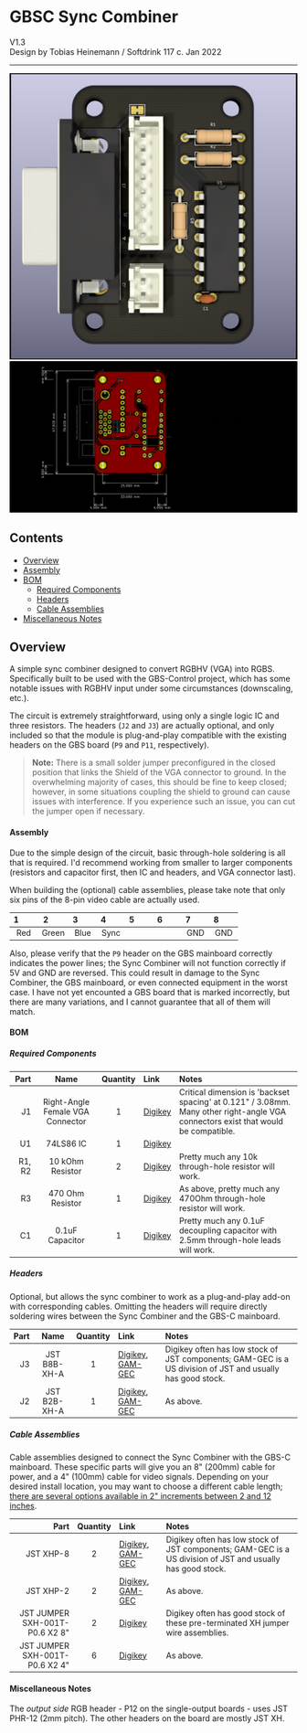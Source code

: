 # GBSC Sync Combiner
V1.3  
Design by Tobias Heinemann / Softdrink 117 c. Jan 2022

-----

![Render of the PCB, from KiCAD's 3D viewer](./gbsc-sync-combiner-v1-3/images/gbsc-sync-combiner-v1-3.png)
![Image of the PCB layout, including dimensions](./gbsc-sync-combiner-v1-3/images/gbsc-sync-combiner-v1-3_back.png)

## Contents

- [Overview](#Overview)
- [Assembly](#Assembly)
- [BOM](#BOM)
  - [Required Components](#Required_Components)
  - [Headers](#Headers)
  - [Cable Assemblies](Cable_Assemblies)
- [Miscellaneous Notes](#Miscellaneous_Notes)

## Overview

 A simple sync combiner designed to convert RGBHV (VGA) into RGBS. Specifically built to be used with the GBS-Control project, which has some notable issues with RGBHV input under some circumstances (downscaling, etc.).

 The circuit is extremely straightforward, using only a single logic IC and three resistors. The headers (`J2` and `J3`) are actually optional, and only included so that the module is plug-and-play compatible with the existing headers on the GBS board (`P9` and `P11`, respectively).

 > **Note:** There is a small solder jumper preconfigured in the closed position that links the Shield of the VGA connector to ground. In the overwhelming majority of cases, this should be fine to keep closed; however, in some situations coupling the shield to ground can cause issues with interference. If you experience such an issue, you can cut the jumper open if necessary.

#### Assembly

Due to the simple design of the circuit, basic through-hole soldering is all that is required. I'd recommend working from smaller to larger components (resistors and capacitor first, then IC and headers, and VGA connector last).

When building the (optional) cable assemblies, please take note that only six pins of the 8-pin video cable are actually used.

| 1&nbsp;&nbsp;&nbsp;&nbsp;&nbsp;&nbsp;&nbsp; | 2&nbsp;&nbsp;&nbsp;&nbsp;&nbsp;&nbsp;&nbsp; | 3&nbsp;&nbsp;&nbsp;&nbsp;&nbsp;&nbsp;&nbsp; | 4&nbsp;&nbsp;&nbsp;&nbsp;&nbsp;&nbsp;&nbsp; | 5&nbsp;&nbsp;&nbsp;&nbsp;&nbsp;&nbsp;&nbsp; | 6&nbsp;&nbsp;&nbsp;&nbsp;&nbsp;&nbsp;&nbsp; | 7&nbsp;&nbsp;&nbsp;&nbsp;&nbsp;&nbsp;&nbsp; | 8&nbsp;&nbsp;&nbsp;&nbsp;&nbsp;&nbsp;&nbsp; |
| :-: | :-: | :-: | :-: | :-: | :-: | :-: | :-: |
| Red | Green | Blue | Sync | | | GND | GND |

Also, please verify that the `P9` header on the GBS mainboard correctly indicates the power lines; the Sync Combiner will not function correctly if 5V and GND are reversed. This could result in damage to the Sync Combiner, the GBS mainboard, or even connected equipment in the worst case. I have not yet encounted a GBS board that is marked incorrectly, but there are many variations, and I cannot guarantee that all of them will match.

#### BOM

##### Required Components
| Part | Name | Quantity | Link | Notes |
| ---: | :--: | :------: | :----------- | :---- |
| J1 | Right-Angle Female VGA Connector | 1 | [Digikey](https://www.digikey.com/en/products/detail/adam-tech/HD15-SN-25/9832737) | Critical dimension is 'backset spacing' at 0.121" / 3.08mm. Many other right-angle VGA connectors exist that would be compatible.
| U1 | 74LS86 IC | 1 | [Digikey](https://www.digikey.com/en/products/detail/texas-instruments/SN74LS86AN/277315) |
| R1, R2 | 10 kOhm Resistor | 2 | [Digikey](https://www.digikey.com/en/products/detail/vishay-beyschlag-draloric-bc-components/SFR2500001002FR500/595641) | Pretty much any 10k through-hole resistor will work.
| R3 | 470 Ohm Resistor | 1 | [Digikey](https://www.digikey.com/en/products/detail/vishay-beyschlag-draloric-bc-components/SFR2500004700FR500/333902) | As above, pretty much any 470Ohm through-hole resistor will work.
| C1 | 0.1uF Capacitor | 1 | [Digikey](https://www.digikey.com/en/products/detail/vishay-beyschlag-draloric-bc-components/K104K15X7RF5TL2/286538) | Pretty much any 0.1uF decoupling capacitor with 2.5mm through-hole leads will work.

##### Headers
Optional, but allows the sync combiner to work as a plug-and-play add-on with corresponding cables. Omitting the headers will require directly soldering wires between the Sync Combiner and the GBS-C mainboard.

| Part | Name | Quantity | Link | Notes |
| ---: | :--: | :------: | :----------- | :---- |
| J3 | JST B8B-XH-A | 1 | [Digikey](https://www.digikey.com/en/products/detail/jst-sales-america-inc/B8B-XH-A-LF-SN/1651049), [GAM-GEC](https://gam-gec.com/product/b8b-xh-a/) | Digikey often has low stock of JST components; GAM-GEC is a US division of JST and usually has good stock.
| J2 | JST B2B-XH-A | 1 | [Digikey](https://www.digikey.com/en/products/detail/jst-sales-america-inc/B2B-XH-A-LF-SN/1651045), [GAM-GEC](https://gam-gec.com/product/b2b-xh-a/) | As above.

##### Cable Assemblies
Cable assemblies designed to connect the Sync Combiner with the GBS-C mainboard. These specific parts will give you an 8" (200mm) cable for power, and a 4" (100mm) cable for video signals. Depending on your desired install location, you may want to choose a different cable length; [there are several options available in 2" increments between 2 and 12 inches](https://www.digikey.com/en/product-highlight/j/jst/xh-series-connectors).

| Part | Quantity | Link | Notes |
| ---: | :------: | :----------- | :---- |
| JST XHP-8 | 2 | [Digikey](https://www.digikey.com/en/products/detail/jst-sales-america-inc/XHP-8/923773), [GAM-GEC](https://gam-gec.com/product/xhp-8/) | Digikey often has low stock of JST components; GAM-GEC is a US division of JST and usually has good stock.
| JST XHP-2 | 2 | [Digikey](https://www.digikey.com/en/products/detail/jst-sales-america-inc/XHP-2/555485), [GAM-GEC](https://gam-gec.com/product/xhp-2/) | As above.
| JST JUMPER SXH-001T-P0.6 X2 8" | 2 | [Digikey](https://www.digikey.com/en/products/detail/jst-sales-america-inc/ASXHSXH22K203/9961918) | Digikey often has good stock of these pre-terminated XH jumper wire assemblies.
| JST JUMPER SXH-001T-P0.6 X2 4" | 6 | [Digikey](https://www.digikey.com/en/products/detail/jst-sales-america-inc/ASXHSXH22K102/9961917) | As above.

#### Miscellaneous Notes
The *output side* RGB header - P12 on the single-output boards - uses JST PHR-12 (2mm pitch). The other headers on the board are mostly JST XH.
